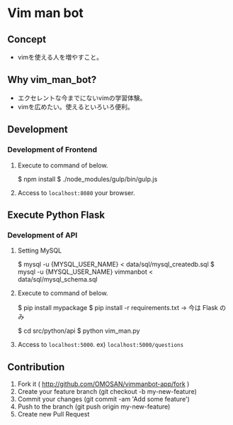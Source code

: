 # Vim man bot


## Concept

- vimを使える人を増やすこと。


## Why vim_man_bot?

- エクセレントな今までにないvimの学習体験。
- vimを広めたい。使えるといろいろ便利。


## Development

### Development of Frontend

1) Execute to command of below.

    $ npm install
    $ ./node_modules/gulp/bin/gulp.js

2) Access to `localhost:8080` your browser.


## Execute Python Flask

### Development of API

1) Setting MySQL

    $ mysql -u {MYSQL_USER_NAME} < data/sql/mysql_createdb.sql
    $ mysql -u {MYSQL_USER_NAME} vimmanbot < data/sql/mysql_schema.sql

2) Execute to command of below.

    $ pip install mypackage
    $ pip install -r requirements.txt
    -> 今は Flask のみ

    $ cd src/python/api
    $ python vim_man.py

3) Access to `localhost:5000`. ex) `localhost:5000/questions`


## Contribution

1. Fork it ( http://github.com/OMOSAN/vimmanbot-app/fork )
2. Create your feature branch (git checkout -b my-new-feature)
3. Commit your changes (git commit -am 'Add some feature')
4. Push to the branch (git push origin my-new-feature)
5. Create new Pull Request

